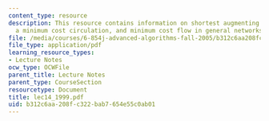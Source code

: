 ```yaml
---
content_type: resource
description: This resource contains information on shortest augmenting paths, finding
  a minimum cost circulation, and minimum cost flow in general networks by cost scaling.
file: /media/courses/6-854j-advanced-algorithms-fall-2005/b312c6aa208fc322bab7654e55c0ab01_lec14_1999.pdf
file_type: application/pdf
learning_resource_types:
- Lecture Notes
ocw_type: OCWFile
parent_title: Lecture Notes
parent_type: CourseSection
resourcetype: Document
title: lec14_1999.pdf
uid: b312c6aa-208f-c322-bab7-654e55c0ab01
---
```

